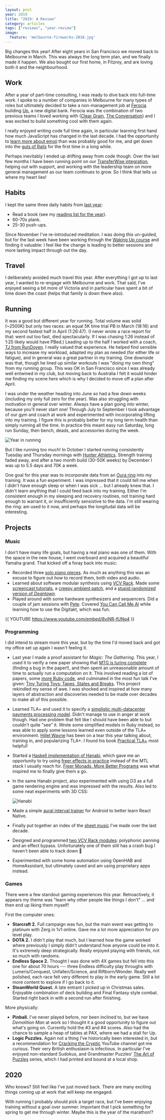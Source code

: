 ```yaml
---
layout: post
year: 2019
title: "2019: A Review"
category: articles
tags: ["reviews", "year-review"]
image:
  feature: 'melbourne-fireworks-2018.jpg'
---
```


Big changes this year! After eight years in San Francisco we moved back to Melbourne in March. This was always the long term plan, and we finally made it happen. We also bought our first home, in Fitzroy, and are loving both it and the neighbourhood.

## Work

After a year of part-time consulting, I was ready to dive back into full-time
work. I spoke to a number of companies in Melbourne for many types of roles but
ultimately decided to take a non-management job at
[Ferocia](https://www.ferocia.com.au/) building [Up](https://up.com.au/), a new
digital bank. Ferocia was the combination of two previous teams I loved
working with ([Clear Grain](https://www.cleargrain.com.au/), [The
Conversation](http://theconversation.com/au)) and I was excited to build
something cool with them again.

I really enjoyed writing code full time again, in particular learning first
hand how much JavaScript has changed in the last decade. I had the opportunity
to [learn more about emoji](https://up.com.au/blog/where-do-emoji-come-from/)
than was probably good for me, and get down into the [guts of
Rails](https://github.com/rails/rails/pull/36795) for the first time in a long
while.

Perhaps inevitably I ended up drifting away from code though. Over the
last few months I have been running point on our [TransferWise
integration](https://up.com.au/blog/up-integrates-with-transferwise/), helping
out with support, and working with the leadership team on more general
management as our team continues to grow. So I think that tells us where my
heart lies!


## Habits

I kept the same three daily habits from [last year](/articles/2018-review.html):

* Read a book (see my [reading list for the year](/articles/2019-reading-list.html)).
* 60-70s plank.
* 25-30 push-ups.

Since November I've re-introduced meditation. I was doing this un-guided,
but for the last week have been working through the [Waking Up
course](https://wakingup.com/) and finding it valuable: I feel like the change
is leading to better sessions and more lasting impact through out the day.

## Travel

I deliberately avoided much travel this year. After everything I got up to
last year, I wanted to re-engage with Melbourne and work. That said,
I've enjoyed seeing a bit more of Victoria and in particular have spent a bit
of time down the coast (helps that family is down there also).

## Running

It was a good but different year for running. Total volume was solid (~2500K)
but only two races: an equal 5K time trial PB in March (18:16) and my second
fastest half in April (1:26:47). (I never wrote a race report for that: went
out too fast, died spectacularly. If I was chasing 1:26 instead of 1:25 likely
would have PBed.) Leading up to the half I worked with a coach, [TJ from
RunDoyen](https://www.rundoyen.com/running-coaches/tj-garlatz/). I really
valued that experience. He helped find sensible ways to increase my workload,
adapted my plan as needed (for either life or fatigue), and in general was a
great partner in my training. One downside was that, though he lined up similar
workouts I was "doing my own thing" from my running group.  This was OK in San
Francisco since I was already well entwined in my club, but moving back to
Australia I felt it would hinder me finding my scene here which is why I
decided to move off a plan after April.

I was under the weather heading into June so had a few down weeks (including my
only full zero for the year). Was also struggling with motivation in general
over winter. Always have a plan going into winter, because you'll never start
one!  Through July to September I took advantage of our gym and coach at work
and experimented with incorporating lifting into my training. I figure this is
probably better for my long term health than simply running all the time. In
practice this meant easy run Saturday, long run Sunday, then bench, deads, and
accessories during the week.

![Year in running](/images/strava-2019.png)

But I like running too much! In October I started running consistently Tuesday
and Thursday mornings with [Hunter
Athletics](https://runningcrews.com/crews/hunter-athletics-recreation/).
Strength training faded away, and after a two month build (30-50K weeks) by
December I was up to 5.5 days and 70K a week.

One goal for this year was to incorporate data from an [Oura
ring](https://ouraring.com/) into my training. It was a fun experiment. I was
impressed that it could tell me when I didn't have enough sleep or when I was
sick ... but I already knew that. I didn't learn anything that I could feed back
into my training. Either I'm consistent enough in my sleeping and recovery
routines, not training hard enough to warrant it, or insufficiently sensistive
to the data. I'm still wearing the ring: am used to it now, and perhaps the
longitudal data will be interesting.

## Projects

### Music

I don't have many life goals, but having a real piano was one of them. With the
space in the new house, I went overboard and acquired a beautiful Yamaha grand.
That kicked off a foray back into music:

* Recorded three [solo piano
  pieces](https://www.youtube.com/playlist?list=PLo0MeSg32W3fnAo7j0UsIgv_CZEsUm4ut).
  As much as anything this was an excuse to figure out _how_ to record them,
  both video and audio.
* Learned about software modular synthesis using [VCV Rack](https://vcvrack.com/).
  Made some [screencast
  tutorials](https://www.youtube.com/playlist?list=PLo0MeSg32W3dc2balbKfHEAKSYducabO9),
  a [creepy ambient
  patch](https://www.youtube.com/watch?v=GPI8XgzFPFU&list=PLo0MeSg32W3dc2balbKfHEAKSYducabO9&index=4&t=0s),
  and a [stupid randomized version of
  _Deantown_](https://www.youtube.com/watch?v=KUNJJJFx_XM&list=PLo0MeSg32W3dc2balbKfHEAKSYducabO9&index=5&t=0s).
* Played around with some hardware synthesizers and sequencers. Did a couple of
  jam sessions with [Pete](http://notahat.com/). Covered [You Can Call Me
  Al](https://www.youtube.com/watch?v=8viNR-fUNq4) while learning how to use
  the Digitakt, which was fun.

{{ YOUTUBE https://www.youtube.com/embed/8viNR-fUNq4 }}

### Programming

I did intend to stream more this year, but by the time I'd moved back and got
my office set up again I wasn't feeling it.

* Last year I made a proof assistant for _Magic: The Gathering_. This year, I
  used it to verify a new paper showing that [MTG is turing
  complete](https://arxiv.org/abs/1904.09828) (finding a bug in the
  paper!), and then spent an unreasonable amount of time to actually run a
  computation on it. This involved reading a lot of papers, some [more Ruby
  code](https://github.com/xaviershay/turing-toys), and culminated in the most
  fun talk I've given: [Tiny Turing Toys: Tapes, States and
  Breaks](https://www.youtube.com/watch?v=JJ5oQ6bya-I&t=525s). This project
  rekindled my sense of awe. I was shocked and inspired at how many layers of
  abstraction and discoveries needed to be made over decades to make all of
  this possible.
* Learned TLA+ and used it to specify a [simplistic multi-datacenter payments
  processing
  model](https://github.com/xaviershay/tla-sandbox/blob/master/payments.tla).
  Didn't manage to use in anger at work though. Had one problem that felt like
  I should have been able to but couldn't quite "see" it. Wrote some simplified models
  in Ruby instead, so was able to apply some lessons learned even outside of
  the TLA+ environment. [Hillel Wayne](https://www.hillelwayne.com/) has been on a
  tear this year talking about, training in, and popularizing TLA+. I found his
  book [Practical TLA+](https://www.apress.com/us/book/9781484238288) most
  helpful!
* Started a [Haskell implementation of
  Hanabi](https://github.com/xaviershay/hanabi), which gave me an opportunity
  to try using [freer effects in
  practice](https://github.com/xaviershay/hanabi/pull/4) instead of the MTL
  stack I usually reach for. [Freer Monads, More Better
  Programs](https://reasonablypolymorphic.com/blog/freer-monads/) was what
  inspired me to finally give them a go.
* In the same Hanabi project, also experimented with using D3 as a full game
  rendering engine and was impressed with the results. Also led to some neat
  experiments with 3D CSS:

  ![Hanabi](/images/hanabi.gif)

* Made a simple [aural interval
  trainer](https://github.com/xaviershay/bluetune) for Android to better learn
  React Native.
* Finally put together an index of the [sheet
  music](https://sheets.xaviershay.com/) I've made over the last decade.
* Designed and programmed [two VCV Rack
  modules](https://github.com/xaviershay/vitamin-vcv-modules): polyphonic
  panning and an effect bypass. Unfortunately one of them still has a crash bug
  I haven't been able to track down 🙁
* Experimented with some home automation using OpenHAB and HomeAssistant, but
  ultimately caved and am using proprietary apps instead.

### Games

There were a few standout gaming experiences this year.  Retroactively, it
appears my theme was "learn why other people like things I don't" ... and
then end up liking them myself!

First the computer ones:

* **Starcraft 2.** Full campaign was fun, but the main event was getting to platinum
  with Zerg in 1v1 online. Gave me a lot more appreciation for pro level play.
* **DOTA 2.** I didn't play that much, but I learned how the game
  worked where previously I simply didn't understand how anyone could be into
  it. It's extremely deep strategically. Really enjoyed playing with
  friends, not so much with randoms.
* **Endless Space 2.** Thought I was done with 4X games but fell into this one for
  about 70 hours --- three Endless difficulty play throughs with
  Lumeris/Conquest, Unfallen/Science, and Riftborn/Wonder. Really well
  polished, each race felt very different to play in the early game. Still a
  lot more content to explore if I go back to it.
* **SteamWorld Quest.** A late entrant I picked up in Christmas sales. Enjoyable
  combination of deck building and Final Fantasy style combat. Started right
  back in with a second run after finishing.

More physically:

* **Pinball.** I've never played before, nor been inclined to, but we have
  _Demolition Man_ at work so I thought it a good opportunity to figure out what's
  going on. Currently hold the #3 and #4 scores. Also had the chance to sample
  a heap of tables at PAX, where we had a stall for Up.
* **Logic Puzzles.** Again not a thing I've historically been interested in, but a
  recommendation for [Cracking the Cryptic](https://www.youtube.com/channel/UCC-UOdK8-mIjxBQm_ot1T-Q) YouTube channel got me curious.
  Their very British enthusiasm is infectious. In particular I've enjoyed
  non-standard Sudokus, and Grandmaster Puzzles' [The Art of
  Puzzles](https://gmpuzzles.com/store/the-art-of-puzzles) series, which I had
  printed and bound at a local shop.

## 2020

Who knows? Still feel like I've just moved back. There are many exciting things
coming up at work that will keep me engaged.

With running I probably should pick a target race, but I've been enjoying
training without a goal over summer. Important that I pick something for spring
to get me through winter. Maybe this is the year of the marathon!?
